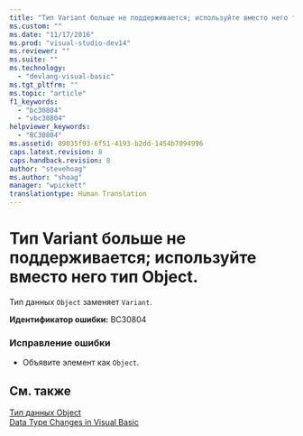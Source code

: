 ```yaml
---
title: "Тип Variant больше не поддерживается; используйте вместо него тип Object. | Microsoft Docs"
ms.custom: ""
ms.date: "11/17/2016"
ms.prod: "visual-studio-dev14"
ms.reviewer: ""
ms.suite: ""
ms.technology: 
  - "devlang-visual-basic"
ms.tgt_pltfrm: ""
ms.topic: "article"
f1_keywords: 
  - "bc30804"
  - "vbc30804"
helpviewer_keywords: 
  - "BC30804"
ms.assetid: 89835f93-6f51-4193-b2dd-1454b7094996
caps.latest.revision: 8
caps.handback.revision: 8
author: "stevehoag"
ms.author: "shoag"
manager: "wpickett"
translationtype: Human Translation
---
```

# Тип Variant больше не поддерживается; используйте вместо него тип Object.
Тип данных `Object` заменяет `Variant`.  
  
 **Идентификатор ошибки:** BC30804  
  
### Исправление ошибки  
  
-   Объявите элемент как `Object`.  
  
## См. также  
 [Тип данных Object](../../visual-basic/language-reference/data-types/object-data-type.md)   
 [Data Type Changes in Visual Basic](http://msdn.microsoft.com/ru-ru/0aca9f54-7231-49a5-ab26-a68ca79d08f3)